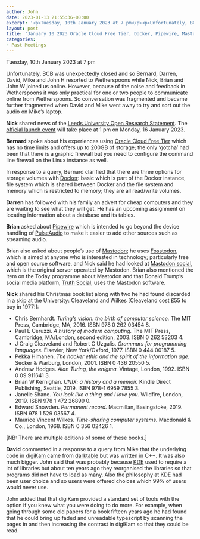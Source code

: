 ```yaml
---
author: John
date: 2023-01-13 21:55:36+00:00
excerpt: '<p>Tuesday, 10th January 2023 at 7 pm</p><p>Unfortunately, BCB was unexpectedly closed and so Bernard, Darren, David, Mike and John H resorted to Wetherspoons while Nick, Brian and John W joined us online. However, because of the noise and feedback in Wetherspoons it was only practical for one or two people to communicate online from Wetherspoons. So conversation was fragmented and became further fragmented when David and Mike went away to try and sort out the audio on Mike’s laptop.</p>'
layout: post
title: 'January 10 2023 Oracle Cloud Free Tier, Docker, Pipewire, Mastodon, books, darktable'
categories:
- Past Meetings
---
```


<p>Tuesday, 10th January 2023 at 7 pm</p><p>Unfortunately, BCB was unexpectedly closed and so Bernard, Darren, David, Mike and John H resorted to Wetherspoons while Nick, Brian and John W joined us online. However, because of the noise and feedback in Wetherspoons it was only practical for one or two people to communicate online from Wetherspoons. So conversation was fragmented and became further fragmented when David and Mike went away to try and sort out the audio on Mike’s laptop.</p><p><strong>Nick</strong> shared news of the <a href="https://library.leeds.ac.uk/news/article/1000/library/228/university-launches-open-research-statement" type="text/html" role="link">Leeds University Open Research Statement</a>. The <a href="http://bit.ly/3VhuUUk" type="text/html" role="link">official launch event</a> will take place at <time datetime="2023-01-16T13:00">1 pm on Monday, 16 January 2023</time>.</p><p><strong>Bernard</strong> spoke about his experiences using <a href="https://www.oracle.com/uk/cloud/free/" type="text/html" role="link">Oracle Cloud Free Tier</a> which has no time limits and offers up to 200GB of storage; the only ‘gotcha’ had been that there is a graphic firewall but you need to configure the command line firewall on the Linux instance as well.</p><p>In response to a query, Bernard clarified that there are three options for storage volumes with <a href="https://hub.docker.com/" type="text/html" role="link">Docker</a>: basic which is part of the Docker instance, file system which is shared between Docker and the file system and memory which is restricted to memory; they are all read/write volumes.</p><p><strong>Darren</strong> has followed with his family an advert for cheap computers and they are waiting to see what they will get. He has an upcoming assignment on locating information about a database and its tables.</p><p><strong>Brian</strong> asked about <a href="https://pipewire.org/" type="text/html" role="link">Pipewire</a> which is intended to go beyond the device handling of <a href="https://www.freedesktop.org/wiki/Software/PulseAudio/" type="text/html" role="link">PulseAudio</a> to make it easier to add other sources such as streaming audio.</p><p>Brian also asked about people’s use of <a href="https://joinmastodon.org/" type="text/html" role="link">Mastodon</a>; he uses <a href="https://fosstodon.org/explore" type="text/html" role="link">Fosstodon</a>, which is aimed at anyone who is interested in technology; particularly free and open source software, and Nick said he had looked at <a href="https://mastodon.social/" type="text/html" role="link">Mastodon.social</a>, which is the original server operated by Mastodon. Brian also mentioned the item on the Today programme about Mastodon and that Donald Trump’s social media platform, <a href="https://truthsocial.com/" type="text/html" role="link">Truth Social</a>, uses the Mastodon software.</p><p><strong>Nick</strong> shared his Christmas book list along with two he had found discarded in a skip at the University: Cleaveland and Wilkes [Cleaveland cost £55 to buy in 1977!]:</p><ul><li>Chris Bernhardt. <cite>Turing’s vision: the birth of computer science.</cite> The MIT Press, Cambridge, MA, 2016. ISBN 978 0 262 03454 8.</li><li>Paul E Ceruzzi. <cite>A history of modern computing.</cite> The MIT Press, Cambridge, MA/London, second edition, 2003. ISBN 0 262 53203 4.</li><li>J Craig Cleaveland and Robert C Uzgalis. <cite>Grammars for programming languages.</cite> Elsevier, New York/Oxford, 1977. ISBN 0 444 00187 5.</li><li>Pekka Himanen. <cite>The hacker ethic and the spirit of the information age.</cite> Secker & Warburg, London, 2001. ISBN 0 436 20550 5.</li><li>Andrew Hodges. <cite>Alan Turing, the enigma.</cite> Vintage, London, 1992. ISBN 0 09 911641 3.</li><li>Brian W Kernighan. <cite>UNIX: a history and a memoir.</cite> Kindle Direct Publishing, Seattle, 2019. ISBN 978-1 6959 7855 3.</li><li>Janelle Shane. <cite>You look like a thing and I love you.</cite> Wildfire, London, 2019. ISBN 978 1 472 26899 0.</li><li>Edward Snowden. <cite>Permanent record.</cite> Macmillan, Basingstoke, 2019. ISBN 978 1 529 03567 4.</li><li>Maurice Vincent Wilkes. <cite>Time-sharing computer systems.</cite> Macdonald & Co., London, 1968. ISBN 0 356 02426 1.</li></ul><p>[NB: There are multiple editions of some of these books.]</p><p><strong>David</strong> commented in a response to a query from Mike that the underlying code in <a href="https://www.digikam.org/" type="text/html" role="link">digiKam</a> came from <a href="https://www.darktable.org/" type="text/html" role="link">darktable</a> but was written in C++. It was also much bigger. John said that was probably because <a href="https://kde.org/" type="text/html" role="link">KDE</a> used to require a lot of libraries but about ten years ago they reorganised the libraries so that programs did not have to load as many. Also the philosophy at KDE had been user choice and so users were offered choices which 99% of users would never use.</p><p>John added that that digiKam provided a standard set of tools with the option if you knew what you were doing to do more. For example, when going through some old papers for a book fifteen years ago he had found that he could bring up faded and unreadable typescript by scanning the pages in and then increasing the contrast in digiKam so that they could be read.</p>
